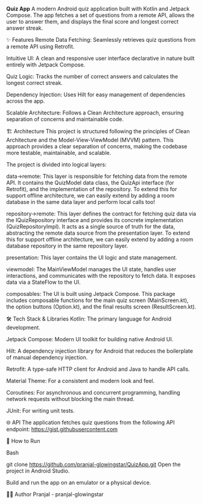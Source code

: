 **Quiz App**
A modern Android quiz application built with Kotlin and Jetpack Compose. The app fetches a set of questions from a remote API, allows the user to answer them, and displays the final score and longest correct answer streak.

✨ Features
Remote Data Fetching: Seamlessly retrieves quiz questions from a remote API using Retrofit.

Intuitive UI: A clean and responsive user interface declarative in nature built entirely with Jetpack Compose.

Quiz Logic: Tracks the number of correct answers and calculates the longest correct streak.

Dependency Injection: Uses Hilt for easy management of dependencies across the app.

Scalable Architecture: Follows a Clean Architecture approach, ensuring separation of concerns and maintainable code.

🏗️ Architecture
This project is structured following the principles of Clean Architecture and the Model-View-ViewModel (MVVM) pattern. This approach provides a clear separation of concerns, making the codebase more testable, maintainable, and scalable.

The project is divided into logical layers:

data->remote: This layer is responsible for fetching data from the remote API. It contains the QuizModel data class, the QuizApi interface (for Retrofit), and the implementation of the repository. To extend this for support offline architecture, we can easily extend by adding a room database in the same data layer and perform local calls too!

repository->remote: This layer defines the contract for fetching quiz data via the IQuizRepository interface and provides its concrete implementation (QuizRepositoryImpl). It acts as a single source of truth for the data, abstracting the remote data source from the presentation layer. To extend this for support offline architecture, we can easily extend by adding a room database repository in the same repository layer.

presentation: This layer contains the UI logic and state management.

viewmodel: The MainViewModel manages the UI state, handles user interactions, and communicates with the repository to fetch data. It exposes data via a StateFlow to the UI.

composables: The UI is built using Jetpack Compose. This package includes composable functions for the main quiz screen (MainScreen.kt), the option buttons (Option.kt), and the final results screen (ResultScreen.kt).

🛠️ Tech Stack & Libraries
Kotlin: The primary language for Android development.

Jetpack Compose: Modern UI toolkit for building native Android UI.

Hilt: A dependency injection library for Android that reduces the boilerplate of manual dependency injection.

Retrofit: A type-safe HTTP client for Android and Java to handle API calls.

Material Theme: For a consistent and modern look and feel.

Coroutines: For asynchronous and concurrent programming, handling network requests without blocking the main thread.

JUnit: For writing unit tests.

🌐 API
The application fetches quiz questions from the following API endpoint: https://gist.githubusercontent.com

🚀 How to Run

Bash

git clone https://github.com/pranjal-glowingstar/QuizApp.git
Open the project in Android Studio.

Build and run the app on an emulator or a physical device.

👨‍💻 Author
Pranjal - pranjal-glowingstar
